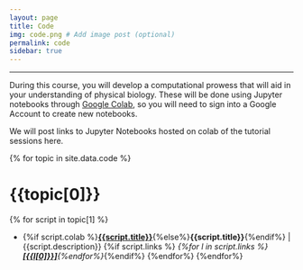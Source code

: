```yaml
---
layout: page
title: Code
img: code.png # Add image post (optional)
permalink: code
sidebar: true
---
```


---

During this course, you will develop a computational prowess that will aid in
your understanding of physical biology.  These will
be done using Jupyter notebooks through [Google
Colab](https://colab.research.google.com/), so you will need to sign into a
Google Account to create new notebooks.  

We will post links to Jupyter Notebooks hosted on colab of the tutorial
sessions here. 


{% for topic in site.data.code %}
# {{topic[0]}}
{% for script in topic[1] %}
* {%if script.colab %}[**{{script.title}}**]({{script.colab}}){%else%}**{{script.title}}**{%endif%} \|
  {{script.description}}  {%if script.links %} <i>{%for l in script.links
  %}[**\[{{l[0]}}\]**]({{l[1]}}){%endfor%}</i>{%endif%}
{%endfor%}
{%endfor%}